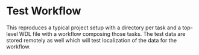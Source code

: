 # Test Workflow

This reproduces a typical project setup with a directory per task and a top-level 
WDL file with a workflow composing those tasks. The test data are stored remotely 
as well which will test localization of the data for the workflow.

